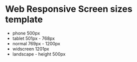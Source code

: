 # Web Responsive Screen sizes template

- phone 500px
- tablet 501px - 768px
- normal 769px - 1200px
- widscreen 1201px
- landscape - height 500px